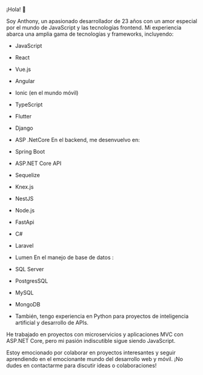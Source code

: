 ¡Hola! 👋

Soy Anthony, un apasionado desarrollador de 23 años con un amor especial por el mundo de JavaScript y las tecnologías frontend. Mi experiencia abarca una amplia gama de tecnologías y frameworks, incluyendo:

- JavaScript
- React
- Vue.js
- Angular
- Ionic (en el mundo móvil)
- TypeScript
- Flutter
- Django
- ASP .NetCore
En el backend, me desenvuelvo en:
- Spring Boot
- ASP.NET Core API
- Sequelize
- Knex.js
- NestJS
- Node.js
- FastApi
- C#
- Laravel
- Lumen
En el manejo de base de datos :

- SQL Server
- PostgresSQL
- MySQL
- MongoDB

  
- También, tengo experiencia en Python para proyectos de inteligencia artificial y desarrollo de APIs.

He trabajado en proyectos con microservicios y aplicaciones MVC con ASP.NET Core, pero mi pasión indiscutible sigue siendo JavaScript.

Estoy emocionado por colaborar en proyectos interesantes y seguir aprendiendo en el emocionante mundo del desarrollo web y móvil. ¡No dudes en contactarme para discutir ideas o colaboraciones!
